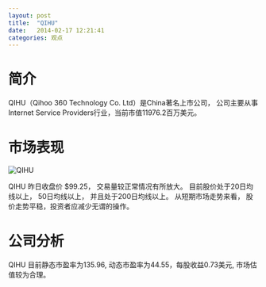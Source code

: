 ```yaml
---
layout: post
title:  "QIHU"
date:   2014-02-17 12:21:41
categories: 观点
---
```


# 简介
QIHU（Qihoo 360 Technology Co. Ltd）是China著名上市公司，
公司主要从事Internet Service Providers行业，当前市值11976.2百万美元。

# 市场表现

![QIHU](http://finviz.com/chart.ashx?t=QIHU&ty=c&ta=1&p=d&s=l)

QIHU 昨日收盘价 $99.25，
交易量较正常情况有所放大。
目前股价处于20日均线以上，
50日均线以上，
并且处于200日均线以上。
从短期市场走势来看，
股价走势平稳，投资者应减少无谓的操作。

# 公司分析
QIHU 目前静态市盈率为135.96, 动态市盈率为44.55，每股收益0.73美元,
市场估值较为合理。
